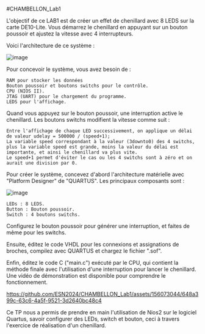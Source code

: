 #CHAMBELLON_Lab1

L'objectif de ce LAB1 est de créer un effet de chenillard avec 8 LEDS sur la carte DE10-Lite. Vous démarrez le chenillard en appuyant sur un bouton poussoir et ajustez la vitesse avec 4 interrupteurs.

Voici l'architecture de ce système :

![image](https://github.com/ESN2024/CHAMBELLON_Lab1/assets/156073044/6433b95e-b5cc-4132-9241-d1f59fedac9f)

Pour concevoir le système, vous avez besoin de :

    RAM pour stocker les données
    Bouton poussoir et boutons switchs pour le contrôle.
    CPU (NIOS II).
    JTAG (UART) pour le chargement du programme.
    LEDS pour l'affichage.

Quand vous appuyez sur le bouton poussoir, une interruption active le chenillard. Les boutons switchs modifient la vitesse comme suit :

    Entre l'affichage de chaque LED successivement, on applique un délai de valeur udelay = 500000 / (speed+1);
    La variable speed correspondant à la valeur (3downto0) des 4 switchs, plus la variable speed est grande, moins la valeur du délai est importante, et ainsi le chenillard va plus vite.
    Le speed+1 permet d'éviter le cas ou les 4 switchs sont à zéro et on aurait une division par 0.

Pour créer le système, concevez d'abord l'architecture matérielle avec "Platform Designer" de "QUARTUS". Les principaux composants sont :

![image](https://github.com/ESN2024/CHAMBELLON_Lab1/assets/156073044/a1dd59b2-db50-4546-b379-52a1d373c903)

    LEDs : 8 LEDS.
    Button : Bouton poussoir.
    Switch : 4 boutons switchs.

Configurez le bouton poussoir pour générer une interruption, et faites de même pour les switchs.

Ensuite, éditez le code VHDL pour les connexions et assignations de broches, compilez avec QUARTUS et chargez le fichier ".sof".

Enfin, éditez le code C ("main.c") exécuté par le CPU, qui contient la méthode finale avec l'utilisation d'une interruption pour lancer le chenillard.
Une vidéo de démonstration est disponible pour comprendre le fonctionnement.

https://github.com/ESN2024/CHAMBELLON_Lab1/assets/156073044/648a399c-63c6-4a5f-9521-3d2640bc48c4

Ce TP nous a permis de prendre en main l'utilisation de Nios2 sur le logiciel Quartus, savoir configurer des LEDs, switch et bouton, ceci à travers l'exercice de réalisation d'un chenillard.
